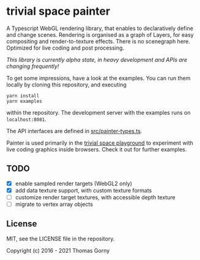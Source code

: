 # trivial space painter

A Typescript WebGL rendering library, that enables to declaratively define and
change scenes. Rendering is organised as a graph of Layers, for easy compositing
and render-to-texture effects. There is no scenegraph here. Optimized for live
coding and post processing.

_This library is currently alpha state, in heavy development and APIs are
changing frequently!_

To get some impressions, have a look at the examples. You can run them locally
by cloning this repository, and executing

    yarn install
    yarn examples

within the repository. The development server with the examples runs on
`localhost:8081`.

The API interfaces are defined in
[src/painter-types.ts](https://github.com/trivial-space/painter/blob/master/src/painter-types.ts).

Painter is used primarily in the
[trivial space playground](https://github.com/trivial-space/playground) to
experiment with live coding graphics inside browsers. Check it out for further
examples.

## TODO

- [x] enable sampled render targets (WebGL2 only)
- [x] add data texture support, with custom texture formats
- [ ] customize render target textures, with accessible depth texture
- [ ] migrate to vertex array objects

## License

MIT, see the LICENSE file in the repository.

Copyright (c) 2016 - 2021 Thomas Gorny
